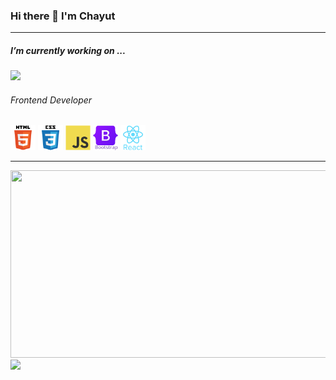 ### Hi there 👋 I'm Chayut
  <hr/>
<h5>I’m currently working on ...</h5>
<img src="![](https://komarev.com/ghpvc/?username=chayut27&color=blue)">

<h6>Frontend Developer</h6>
<div>
  <img src="https://github.com/devicons/devicon/blob/master/icons/html5/html5-original-wordmark.svg" width="40" height="40">
  <img src="https://github.com/devicons/devicon/blob/master/icons/css3/css3-original-wordmark.svg" width="40" height="40">
  <img src="https://github.com/devicons/devicon/blob/master/icons/javascript/javascript-original.svg" width="40" height="40">
  <img src="https://github.com/devicons/devicon/blob/master/icons/bootstrap/bootstrap-original-wordmark.svg" width="40" height="40">
  <img src="https://github.com/devicons/devicon/blob/master/icons/react/react-original-wordmark.svg" width="40" height="40">
  </div>
  
  <hr/>

<div align="center">
  <img src="https://media.giphy.com/media/dWesBcTLavkZuG35MI/giphy.gif" width="600" height="300"/>
</div>

<img src="https://img.shields.io/badge/html5-orange?style=for-the-badge&logo=html5&logoColor=white">
<!--
**chayut27/chayut27** is a ✨ _special_ ✨ repository because its `README.md` (this file) appears on your GitHub profile.

Here are some ideas to get you started:

- 🔭 I’m currently working on ...
- 🌱 I’m currently learning ...
- 👯 I’m looking to collaborate on ...
- 🤔 I’m looking for help with ...
- 💬 Ask me about ...
- 📫 How to reach me: ...
- 😄 Pronouns: ...
- ⚡ Fun fact: ...
-->
